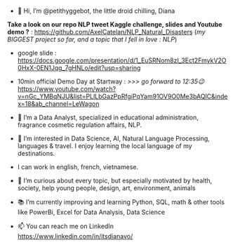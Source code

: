 - 👋 Hi, I’m @petithyggebot, the little droid chilling, Diana

**Take a look on our repo NLP tweet Kaggle challenge, slides and Youtube demo ?** : https://github.com/AxelCatelan/NLP_Natural_Disasters
(*my BIGGEST project so far, and a topic that I fell in love : NLP*)
- google slide : https://docs.google.com/presentation/d/1_EuSRNom8zI_3Ect2FmykV2O0HxX-0EN1Jqg_7gHNLo/edit?usp=sharing
- 10min official Demo Day at Startway : *>>> go forward to 12:35😉* https://www.youtube.com/watch?v=nGc_YMBqNJU&list=PLlLbGazPpRfgiPqYam91OV9O0Me3bAQlC&index=18&ab_channel=LeWagon

- 🌱 I’m a Data Analyst, specialized in educational administration, fragrance cosmetic regulation affairs, NLP.
  
- 👀 I’m interested in Data Science, AI, Natural Language Processing, languages & travel. I enjoy learning the local language of my destinations. 
- I can work in english, french, vietnamese.
- 💞️ I’m curious about every topic, but especially motivated by health, society, help young people, design, art, environment, animals
- 📚 I’m currently improving and learning Python, SQL, math & other tools like PowerBi, Excel for Data Analysis, Data Science
- 📫 You can reach me on LinkedIn https://www.linkedin.com/in/itsdianavo/



<!---
petithyggebot/petithyggebot is a ✨ special ✨ repository because its `README.md` (this file) appears on your GitHub profile.
You can click the Preview link to take a look at your changes.
--->
